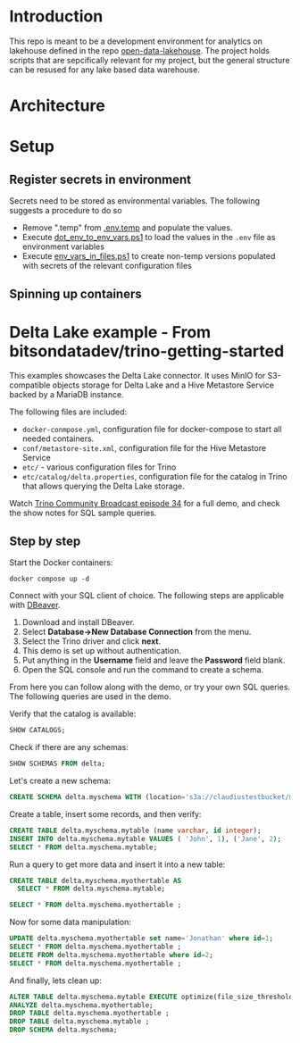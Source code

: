 # Introduction
This repo is meant to be a development environment for analytics on lakehouse defined in the repo [open-data-lakehouse](https://github.com/Thue77/open-data-lakehouse). The project holds scripts that are sepcifically relevant for my project, but the general structure can be resused for any lake based data warehouse. 

# Architecture

# Setup 

## Register secrets in environment
Secrets need to be stored as environmental variables. The following suggests a procedure to do so 
- Remove ".temp" from [.env.temp](.env.temp) and populate the values. 
- Execute [dot_env_to_env_vars.ps1](dot_env_to_env_vars.ps1) to load the values in the `.env` file as environment variables
- Execute [env_vars_in_files.ps1](env_vars_in_files.ps1) to create non-temp versions populated with secrets of the relevant configuration files

## Spinning up containers


# Delta Lake example - From bitsondatadev/trino-getting-started

This examples showcases the Delta Lake connector. It uses MinIO for
S3-compatible objects storage for Delta Lake and a Hive Metastore Service backed
by a MariaDB instance.

The following files are included:

* `docker-conmpose.yml`, configuration file for docker-compose to start all
  needed containers.
* `conf/metastore-site.xml`, configuration file for the Hive Metastore Service
* `etc/` - various configuration files for Trino
* `etc/catalog/delta.properties`, configuration file for the catalog in Trino
  that allows querying the Delta Lake storage.

Watch [Trino Community Broadcast episode 34](https://trino.io/episodes/34.html)
for a full demo, and check the show notes for SQL sample queries.

## Step by step

Start the Docker containers:

```
docker compose up -d
```

Connect with your SQL client of choice. The following steps are applicable with
[DBeaver](https://dbeaver.io/download).

1. Download and install DBeaver.
2. Select **Database->New Database Connection** from the menu.
3. Select the Trino driver and click **next**.
4. This demo is set up without authentication.
5. Put anything in the **Username** field and leave the **Password** field
   blank.
6. Open the SQL console and run the command to create a schema.

From here you can follow along with the demo, or try your own SQL queries. The
following queries are used in the demo.

Verify that the catalog is available:

```sql
SHOW CATALOGS;
```

Check if there are any schemas:

```sql
SHOW SCHEMAS FROM delta;
```

Let's create a new schema:

```sql
CREATE SCHEMA delta.myschema WITH (location='s3a://claudiustestbucket/myschema');
```

Create a table, insert some records, and then verify:

```sql
CREATE TABLE delta.myschema.mytable (name varchar, id integer);
INSERT INTO delta.myschema.mytable VALUES ( 'John', 1), ('Jane', 2);
SELECT * FROM delta.myschema.mytable;
```

Run a query to get more data and insert it into a new table:

```sql
CREATE TABLE delta.myschema.myothertable AS
  SELECT * FROM delta.myschema.mytable;

SELECT * FROM delta.myschema.myothertable ;
```

Now for some data manipulation:

```sql
UPDATE delta.myschema.myothertable set name='Jonathan' where id=1;
SELECT * FROM delta.myschema.myothertable ;
DELETE FROM delta.myschema.myothertable where id=2;
SELECT * FROM delta.myschema.myothertable ;
```

And finally, lets clean up:

```sql
ALTER TABLE delta.myschema.mytable EXECUTE optimize(file_size_threshold => '10MB');
ANALYZE delta.myschema.myothertable;
DROP TABLE delta.myschema.myothertable ;
DROP TABLE delta.myschema.mytable ;
DROP SCHEMA delta.myschema;
```

